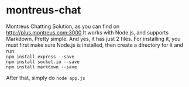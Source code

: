 # montreus-chat
Montreus Chatting Solution, as you can find on http://plus.montreus.com:3000
It works with Node.js, and supports Markdown. Pretty simple. And yes, it has just 2 files.
For installing it, you must first make sure Node.js is installed, then create a directory for it and run:
<br>
  `npm install express --save`
<br>
  `npm install socket.io --save`
<br>
  `npm install markdown --save`
  
  After that, simply do `node app.js`
